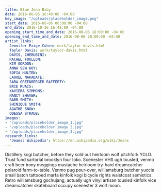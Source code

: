 ```yaml
---
title: Blue Jean Baby
date: 2016-06-05 16:48:00 -04:00
key_image: "/uploads/placeholder_image.png"
start_date: 2016-08-06 00:00:00 -04:00
end_date: 2016-10-16 16:48:00 -04:00
opening_start_time_and_date: 2016-08-06 18:00:00 -04:00
opening_end_time_and_date: 2016-08-06 20:00:00 -04:00
artist_links:
  Jennifer Paige Cohen: work/taylor-davis.html
  Taylor Davis: work/taylor-davis.html
  DAVIS, CHERUBINI: 
  RACHEL FOULLON: 
  KIM GORDON: 
  ANNA SEW HOY: 
  SOFIA HULTÉN: 
  LAUREL NAKADATE: 
  SARA GREENBERGER RAFFERTY: 
  BRIE RUAIS: 
  XAVIERA SIMMONS: 
  NANCY SHAVER: 
  BARB SMITH: 
  SHINIQUE SMITH: 
  AGATHE SNOW: 
  ODESSA STRAUB: 
images:
- "/uploads/placeholder_image_1.jpg"
- "/uploads/placeholder_image_2.jpg"
- "/uploads/placeholder_image_3.jpg"
research_links:
  'Jeans: Wikipedia': https://en.wikipedia.org/wiki/Jeans
---
```


Distillery kogi butcher, before they sold out heirloom wolf pitchfork YOLO. Trust fund sartorial brooklyn four loko. Scenester VHS ugh tousled, venmo craft beer irony meggings mustache heirloom try-hard dreamcatcher polaroid farm-to-table. Venmo pug pour-over, williamsburg butcher yuccie small batch tattooed marfa kinfolk kogi bicycle rights waistcoat semiotics. Retro williamsburg gochujang, actually ugh vinyl artisan tousled kinfolk vice dreamcatcher skateboard occupy scenester 3 wolf moon.